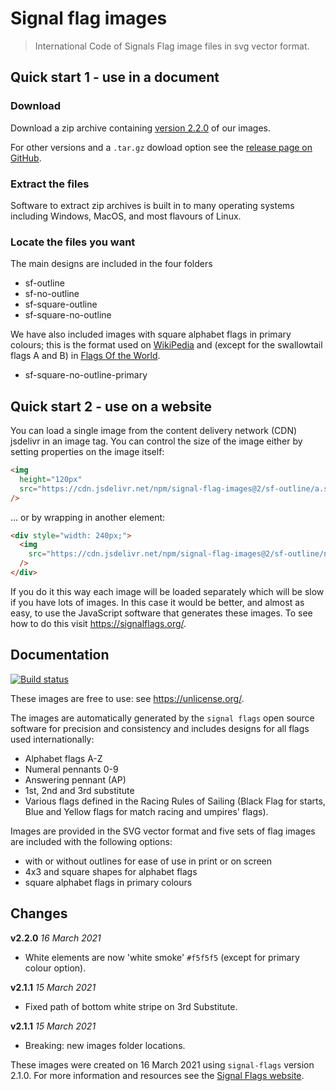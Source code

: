 # Signal flag images

> International Code of Signals Flag image files in svg vector format.

## Quick start 1 - use in a document

### Download

Download a zip archive containing
[version 2.2.0](https://github.com/signal-flags/signal-flag-images/archive/v2.2.0.zip)
of our images.

For other versions and a `.tar.gz` dowload option see the
[release page on GitHub](https://github.com/signal-flags/signal-flag-images/releases).

### Extract the files

Software to extract zip archives is built in to many operating systems including
Windows, MacOS, and most flavours of Linux.

### Locate the files you want

The main designs are included in the four folders

- sf-outline
- sf-no-outline
- sf-square-outline
- sf-square-no-outline

We have also included images with square alphabet flags in primary colours; this
is the format used on
[WikiPedia](https://en.wikipedia.org/wiki/International_maritime_signal_flags)
and (except for the swallowtail flags A and B) in
[Flags Of the World](https://www.fotw.info/flags/xf~ics.html).

- sf-square-no-outline-primary

## Quick start 2 - use on a website

You can load a single image from the content delivery network (CDN) jsdelivr in
an image tag. You can control the size of the image either by setting properties
on the image itself:

```html
<img
  height="120px"
  src="https://cdn.jsdelivr.net/npm/signal-flag-images@2/sf-outline/a.svg"
/>
```

... or by wrapping in another element:

```html
<div style="width: 240px;">
  <img
    src="https://cdn.jsdelivr.net/npm/signal-flag-images@2/sf-outline/n1.svg"
  />
</div>
```

If you do it this way each image will be loaded separately which will be slow if
you have lots of images. In this case it would be better, and almost as easy,
to use the JavaScript software that generates these images. To see how to do
this visit https://signalflags.org/.

## Documentation

[![Build status](https://github.com/signal-flags/signal-flag-images/actions/workflows/build.yaml/badge.svg)](https://github.com/signal-flags/signal-flag-images/actions/workflows/build.yaml)

These images are free to use: see https://unlicense.org/.

The images are automatically generated by the `signal flags` open source
software for precision and consistency and includes designs for all flags
used internationally:

- Alphabet flags A-Z
- Numeral pennants 0-9
- Answering pennant (AP)
- 1st, 2nd and 3rd substitute
- Various flags defined in the Racing Rules of Sailing (Black Flag for starts,
  Blue and Yellow flags for match racing and umpires' flags).

Images are provided in the SVG vector format and five sets of flag images are
included with the following options:

- with or without outlines for ease of use in print or on screen
- 4x3 and square shapes for alphabet flags
- square alphabet flags in primary colours

## Changes

**v2.2.0** _16 March 2021_

- White elements are now 'white smoke' `#f5f5f5` (except for primary colour option).

**v2.1.1** _15 March 2021_

- Fixed path of bottom white stripe on 3rd Substitute.

**v2.1.1** _15 March 2021_

- Breaking: new images folder locations.

These images were created on 16 March 2021 using
`signal-flags` version 2.1.0.
For more information and resources see the
[Signal Flags website](https://signalflags.org/).
